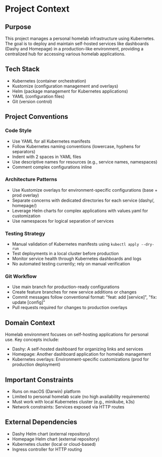 # Project Context

## Purpose
This project manages a personal homelab infrastructure using Kubernetes. The goal is to deploy and maintain self-hosted services like dashboards (Dashy and Homepage) in a production-like environment, providing a centralized hub for accessing various homelab applications.

## Tech Stack
- Kubernetes (container orchestration)
- Kustomize (configuration management and overlays)
- Helm (package management for Kubernetes applications)
- YAML (configuration files)
- Git (version control)

## Project Conventions

### Code Style
- Use YAML for all Kubernetes manifests
- Follow Kubernetes naming conventions (lowercase, hyphens for separators)
- Indent with 2 spaces in YAML files
- Use descriptive names for resources (e.g., service names, namespaces)
- Comment complex configurations inline

### Architecture Patterns
- Use Kustomize overlays for environment-specific configurations (base + prod overlay)
- Separate concerns with dedicated directories for each service (dashy/, homepage/)
- Leverage Helm charts for complex applications with values.yaml for customization
- Use namespaces for logical separation of services

### Testing Strategy
- Manual validation of Kubernetes manifests using `kubectl apply --dry-run`
- Test deployments in a local cluster before production
- Monitor service health through Kubernetes dashboards and logs
- No automated testing currently; rely on manual verification

### Git Workflow
- Use main branch for production-ready configurations
- Create feature branches for new service additions or changes
- Commit messages follow conventional format: "feat: add [service]", "fix: update [config]"
- Pull requests required for changes to production overlays

## Domain Context
Homelab environment focuses on self-hosting applications for personal use. Key concepts include:
- Dashy: A self-hosted dashboard for organizing links and services
- Homepage: Another dashboard application for homelab management
- Kubernetes overlays: Environment-specific customizations (prod for production deployment)

## Important Constraints
- Runs on macOS (Darwin) platform
- Limited to personal homelab scale (no high availability requirements)
- Must work with local Kubernetes cluster (e.g., minikube, k3s)
- Network constraints: Services exposed via HTTP routes

## External Dependencies
- Dashy Helm chart (external repository)
- Homepage Helm chart (external repository)
- Kubernetes cluster (local or cloud-based)
- Ingress controller for HTTP routing
